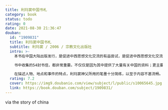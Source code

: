```yaml
---
title: 利玛窦中国书札
category: book
status: todo
rating: 0
date: 2021-08-30 21:36:47
douban:
  id: "1909831"
  title: 利玛窦中国书札
  subtitle: 利玛窦 / 2006 / 宗教文化出版社
  intro: >-
    本书在中国大陆出版发行，是促进中西思想文化交流的有益尝试，是促进中西思想文化交流的有益尝试，在中国天主教历史研究上亦有独特意义。

    书中收集的54封书信，都非常重要。不仅仅是因为其中提供了大量有关中国的资料；更主要的是，读者可以从中了解利玛窦神父的“人文经验、基督信仰经验和传教经验”。

    在描述人物、地点和事件的特点，利玛窦神父所用的笔墨十分简练，以至于内容不甚流畅。人物和地点的罗马字母化，使既不也解中国也不通晓中文的读者感到茫然。有时，这样的结果是因为渴望在短短的几行文字中充分表达全部内容的强烈愿望所导致的。一封致友人和亲人的家信中，常常会夹带着一封致耶稣历史档案馆的报告。
  rating: 7.2
  cover: https://img9.doubanio.com/view/subject/l/public/s10065645.jpg
  link: https://book.douban.com/subject/1909831/
---
```


via the story of china